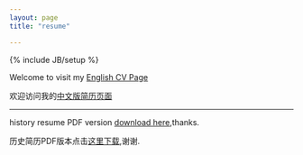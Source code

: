 ```yaml
---
layout: page
title: "resume"

---
```

{% include JB/setup %}



Welcome to visit my [English CV Page](http://dingsoung.ml/pages/CV)

欢迎访问我的[中文版简历页面](http://dingsoung.ml/pages/CV_zh)



---
history resume PDF version [download here][Resume_for_Firmware_Embedded_system],thanks.

历史简历PDF版本点击[这里下载][Resume_for_Firmware_Embedded_system],谢谢.


[Resume_for_Firmware_Embedded_system]:https://raw.githubusercontent.com/DingSoung/dingsoung.github.com/master/attach/Ding_Soung_Resume_for_Firmware_Embedded_system.pdf